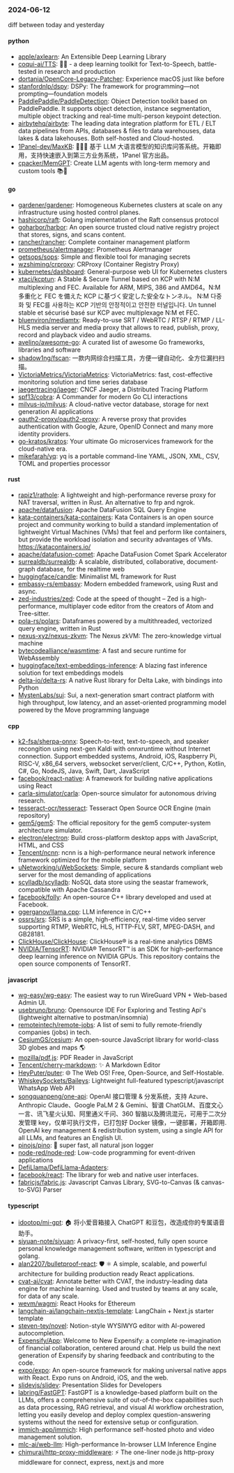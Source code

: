 ### 2024-06-12
diff between today and yesterday

#### python
* [apple/axlearn](https://github.com/apple/axlearn): An Extensible Deep Learning Library
* [coqui-ai/TTS](https://github.com/coqui-ai/TTS): 🐸💬 - a deep learning toolkit for Text-to-Speech, battle-tested in research and production
* [dortania/OpenCore-Legacy-Patcher](https://github.com/dortania/OpenCore-Legacy-Patcher): Experience macOS just like before
* [stanfordnlp/dspy](https://github.com/stanfordnlp/dspy): DSPy: The framework for programming—not prompting—foundation models
* [PaddlePaddle/PaddleDetection](https://github.com/PaddlePaddle/PaddleDetection): Object Detection toolkit based on PaddlePaddle. It supports object detection, instance segmentation, multiple object tracking and real-time multi-person keypoint detection.
* [airbytehq/airbyte](https://github.com/airbytehq/airbyte): The leading data integration platform for ETL / ELT data pipelines from APIs, databases & files to data warehouses, data lakes & data lakehouses. Both self-hosted and Cloud-hosted.
* [1Panel-dev/MaxKB](https://github.com/1Panel-dev/MaxKB): 🚀🚀🚀 基于 LLM 大语言模型的知识库问答系统。开箱即用，支持快速嵌入到第三方业务系统，1Panel 官方出品。
* [cpacker/MemGPT](https://github.com/cpacker/MemGPT): Create LLM agents with long-term memory and custom tools 📚🦙

#### go
* [gardener/gardener](https://github.com/gardener/gardener): Homogeneous Kubernetes clusters at scale on any infrastructure using hosted control planes.
* [hashicorp/raft](https://github.com/hashicorp/raft): Golang implementation of the Raft consensus protocol
* [goharbor/harbor](https://github.com/goharbor/harbor): An open source trusted cloud native registry project that stores, signs, and scans content.
* [rancher/rancher](https://github.com/rancher/rancher): Complete container management platform
* [prometheus/alertmanager](https://github.com/prometheus/alertmanager): Prometheus Alertmanager
* [getsops/sops](https://github.com/getsops/sops): Simple and flexible tool for managing secrets
* [wzshiming/crproxy](https://github.com/wzshiming/crproxy): CRProxy (Container Registry Proxy)
* [kubernetes/dashboard](https://github.com/kubernetes/dashboard): General-purpose web UI for Kubernetes clusters
* [xtaci/kcptun](https://github.com/xtaci/kcptun): A Stable & Secure Tunnel based on KCP with N:M multiplexing and FEC. Available for ARM, MIPS, 386 and AMD64。N:M 多重化と FEC を備えた KCP に基づく安定した安全なトンネル。 N:M 다중화 및 FEC를 사용하는 KCP 기반의 안정적이고 안전한 터널입니다. Un tunnel stable et sécurisé basé sur KCP avec multiplexage N:M et FEC.
* [bluenviron/mediamtx](https://github.com/bluenviron/mediamtx): Ready-to-use SRT / WebRTC / RTSP / RTMP / LL-HLS media server and media proxy that allows to read, publish, proxy, record and playback video and audio streams.
* [avelino/awesome-go](https://github.com/avelino/awesome-go): A curated list of awesome Go frameworks, libraries and software
* [shadow1ng/fscan](https://github.com/shadow1ng/fscan): 一款内网综合扫描工具，方便一键自动化、全方位漏扫扫描。
* [VictoriaMetrics/VictoriaMetrics](https://github.com/VictoriaMetrics/VictoriaMetrics): VictoriaMetrics: fast, cost-effective monitoring solution and time series database
* [jaegertracing/jaeger](https://github.com/jaegertracing/jaeger): CNCF Jaeger, a Distributed Tracing Platform
* [spf13/cobra](https://github.com/spf13/cobra): A Commander for modern Go CLI interactions
* [milvus-io/milvus](https://github.com/milvus-io/milvus): A cloud-native vector database, storage for next generation AI applications
* [oauth2-proxy/oauth2-proxy](https://github.com/oauth2-proxy/oauth2-proxy): A reverse proxy that provides authentication with Google, Azure, OpenID Connect and many more identity providers.
* [go-kratos/kratos](https://github.com/go-kratos/kratos): Your ultimate Go microservices framework for the cloud-native era.
* [mikefarah/yq](https://github.com/mikefarah/yq): yq is a portable command-line YAML, JSON, XML, CSV, TOML and properties processor

#### rust
* [rapiz1/rathole](https://github.com/rapiz1/rathole): A lightweight and high-performance reverse proxy for NAT traversal, written in Rust. An alternative to frp and ngrok.
* [apache/datafusion](https://github.com/apache/datafusion): Apache DataFusion SQL Query Engine
* [kata-containers/kata-containers](https://github.com/kata-containers/kata-containers): Kata Containers is an open source project and community working to build a standard implementation of lightweight Virtual Machines (VMs) that feel and perform like containers, but provide the workload isolation and security advantages of VMs. https://katacontainers.io/
* [apache/datafusion-comet](https://github.com/apache/datafusion-comet): Apache DataFusion Comet Spark Accelerator
* [surrealdb/surrealdb](https://github.com/surrealdb/surrealdb): A scalable, distributed, collaborative, document-graph database, for the realtime web
* [huggingface/candle](https://github.com/huggingface/candle): Minimalist ML framework for Rust
* [embassy-rs/embassy](https://github.com/embassy-rs/embassy): Modern embedded framework, using Rust and async.
* [zed-industries/zed](https://github.com/zed-industries/zed): Code at the speed of thought – Zed is a high-performance, multiplayer code editor from the creators of Atom and Tree-sitter.
* [pola-rs/polars](https://github.com/pola-rs/polars): Dataframes powered by a multithreaded, vectorized query engine, written in Rust
* [nexus-xyz/nexus-zkvm](https://github.com/nexus-xyz/nexus-zkvm): The Nexus zkVM: The zero-knowledge virtual machine
* [bytecodealliance/wasmtime](https://github.com/bytecodealliance/wasmtime): A fast and secure runtime for WebAssembly
* [huggingface/text-embeddings-inference](https://github.com/huggingface/text-embeddings-inference): A blazing fast inference solution for text embeddings models
* [delta-io/delta-rs](https://github.com/delta-io/delta-rs): A native Rust library for Delta Lake, with bindings into Python
* [MystenLabs/sui](https://github.com/MystenLabs/sui): Sui, a next-generation smart contract platform with high throughput, low latency, and an asset-oriented programming model powered by the Move programming language

#### cpp
* [k2-fsa/sherpa-onnx](https://github.com/k2-fsa/sherpa-onnx): Speech-to-text, text-to-speech, and speaker recongition using next-gen Kaldi with onnxruntime without Internet connection. Support embedded systems, Android, iOS, Raspberry Pi, RISC-V, x86_64 servers, websocket server/client, C/C++, Python, Kotlin, C#, Go, NodeJS, Java, Swift, Dart, JavaScript
* [facebook/react-native](https://github.com/facebook/react-native): A framework for building native applications using React
* [carla-simulator/carla](https://github.com/carla-simulator/carla): Open-source simulator for autonomous driving research.
* [tesseract-ocr/tesseract](https://github.com/tesseract-ocr/tesseract): Tesseract Open Source OCR Engine (main repository)
* [gem5/gem5](https://github.com/gem5/gem5): The official repository for the gem5 computer-system architecture simulator.
* [electron/electron](https://github.com/electron/electron): Build cross-platform desktop apps with JavaScript, HTML, and CSS
* [Tencent/ncnn](https://github.com/Tencent/ncnn): ncnn is a high-performance neural network inference framework optimized for the mobile platform
* [uNetworking/uWebSockets](https://github.com/uNetworking/uWebSockets): Simple, secure & standards compliant web server for the most demanding of applications
* [scylladb/scylladb](https://github.com/scylladb/scylladb): NoSQL data store using the seastar framework, compatible with Apache Cassandra
* [facebook/folly](https://github.com/facebook/folly): An open-source C++ library developed and used at Facebook.
* [ggerganov/llama.cpp](https://github.com/ggerganov/llama.cpp): LLM inference in C/C++
* [ossrs/srs](https://github.com/ossrs/srs): SRS is a simple, high-efficiency, real-time video server supporting RTMP, WebRTC, HLS, HTTP-FLV, SRT, MPEG-DASH, and GB28181.
* [ClickHouse/ClickHouse](https://github.com/ClickHouse/ClickHouse): ClickHouse® is a real-time analytics DBMS
* [NVIDIA/TensorRT](https://github.com/NVIDIA/TensorRT): NVIDIA® TensorRT™ is an SDK for high-performance deep learning inference on NVIDIA GPUs. This repository contains the open source components of TensorRT.

#### javascript
* [wg-easy/wg-easy](https://github.com/wg-easy/wg-easy): The easiest way to run WireGuard VPN + Web-based Admin UI.
* [usebruno/bruno](https://github.com/usebruno/bruno): Opensource IDE For Exploring and Testing Api's (lightweight alternative to postman/insomnia)
* [remoteintech/remote-jobs](https://github.com/remoteintech/remote-jobs): A list of semi to fully remote-friendly companies (jobs) in tech.
* [CesiumGS/cesium](https://github.com/CesiumGS/cesium): An open-source JavaScript library for world-class 3D globes and maps 🌎
* [mozilla/pdf.js](https://github.com/mozilla/pdf.js): PDF Reader in JavaScript
* [Tencent/cherry-markdown](https://github.com/Tencent/cherry-markdown): ✨ A Markdown Editor
* [HeyPuter/puter](https://github.com/HeyPuter/puter): 🌐 The Web OS! Free, Open-Source, and Self-Hostable.
* [WhiskeySockets/Baileys](https://github.com/WhiskeySockets/Baileys): Lightweight full-featured typescript/javascript WhatsApp Web API
* [songquanpeng/one-api](https://github.com/songquanpeng/one-api): OpenAI 接口管理 & 分发系统，支持 Azure、Anthropic Claude、Google PaLM 2 & Gemini、智谱 ChatGLM、百度文心一言、讯飞星火认知、阿里通义千问、360 智脑以及腾讯混元，可用于二次分发管理 key，仅单可执行文件，已打包好 Docker 镜像，一键部署，开箱即用. OpenAI key management & redistribution system, using a single API for all LLMs, and features an English UI.
* [pinojs/pino](https://github.com/pinojs/pino): 🌲 super fast, all natural json logger
* [node-red/node-red](https://github.com/node-red/node-red): Low-code programming for event-driven applications
* [DefiLlama/DefiLlama-Adapters](https://github.com/DefiLlama/DefiLlama-Adapters): 
* [facebook/react](https://github.com/facebook/react): The library for web and native user interfaces.
* [fabricjs/fabric.js](https://github.com/fabricjs/fabric.js): Javascript Canvas Library, SVG-to-Canvas (& canvas-to-SVG) Parser

#### typescript
* [idootop/mi-gpt](https://github.com/idootop/mi-gpt): 🏠 将小爱音箱接入 ChatGPT 和豆包，改造成你的专属语音助手。
* [siyuan-note/siyuan](https://github.com/siyuan-note/siyuan): A privacy-first, self-hosted, fully open source personal knowledge management software, written in typescript and golang.
* [alan2207/bulletproof-react](https://github.com/alan2207/bulletproof-react): 🛡️ ⚛️ A simple, scalable, and powerful architecture for building production ready React applications.
* [cvat-ai/cvat](https://github.com/cvat-ai/cvat): Annotate better with CVAT, the industry-leading data engine for machine learning. Used and trusted by teams at any scale, for data of any scale.
* [wevm/wagmi](https://github.com/wevm/wagmi): React Hooks for Ethereum
* [langchain-ai/langchain-nextjs-template](https://github.com/langchain-ai/langchain-nextjs-template): LangChain + Next.js starter template
* [steven-tey/novel](https://github.com/steven-tey/novel): Notion-style WYSIWYG editor with AI-powered autocompletion.
* [Expensify/App](https://github.com/Expensify/App): Welcome to New Expensify: a complete re-imagination of financial collaboration, centered around chat. Help us build the next generation of Expensify by sharing feedback and contributing to the code.
* [expo/expo](https://github.com/expo/expo): An open-source framework for making universal native apps with React. Expo runs on Android, iOS, and the web.
* [slidevjs/slidev](https://github.com/slidevjs/slidev): Presentation Slides for Developers
* [labring/FastGPT](https://github.com/labring/FastGPT): FastGPT is a knowledge-based platform built on the LLMs, offers a comprehensive suite of out-of-the-box capabilities such as data processing, RAG retrieval, and visual AI workflow orchestration, letting you easily develop and deploy complex question-answering systems without the need for extensive setup or configuration.
* [immich-app/immich](https://github.com/immich-app/immich): High performance self-hosted photo and video management solution.
* [mlc-ai/web-llm](https://github.com/mlc-ai/web-llm): High-performance In-browser LLM Inference Engine
* [chimurai/http-proxy-middleware](https://github.com/chimurai/http-proxy-middleware): ⚡ The one-liner node.js http-proxy middleware for connect, express, next.js and more
